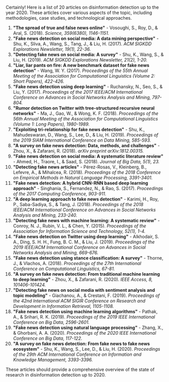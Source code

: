 Certainly! Here is a list of 20 articles on disinformation detection up to the year 2020. These articles cover various aspects of the topic, including methodologies, case studies, and technological approaches.

1. **"The spread of true and false news online"** - Vosoughi, S., Roy, D., & Aral, S. (2018). *Science, 359(6380), 1146-1151.*
2. **"Fake news detection on social media: A data mining perspective"** - Shu, K., Sliva, A., Wang, S., Tang, J., & Liu, H. (2017). *ACM SIGKDD Explorations Newsletter, 19(1), 22-36.*
3. **"Detecting fake news on social media: A survey"** - Shu, K., Wang, S., & Liu, H. (2019). *ACM SIGKDD Explorations Newsletter, 21(2), 1-20.*
4. **"Liar, liar pants on fire: A new benchmark dataset for fake news detection"** - Wang, W. Y. (2017). *Proceedings of the 55th Annual Meeting of the Association for Computational Linguistics (Volume 2: Short Papers), 422-426.*
5. **"Fake news detection using deep learning"** - Ruchansky, N., Seo, S., & Liu, Y. (2017). *Proceedings of the 2017 IEEE/ACM International Conference on Advances in Social Networks Analysis and Mining, 797-804.*
6. **"Rumor detection on Twitter with tree-structured recursive neural networks"** - Ma, J., Gao, W., & Wong, K. F. (2018). *Proceedings of the 56th Annual Meeting of the Association for Computational Linguistics (Volume 1: Long Papers), 1980-1989.*
7. **"Exploiting tri-relationship for fake news detection"** - Shu, K., Mahudeswaran, D., Wang, S., Lee, D., & Liu, H. (2019). *Proceedings of the 2019 SIAM International Conference on Data Mining, 585-593.*
8. **"A survey on fake news detection: Data, methods, and challenges"** - Zhou, X., & Zafarani, R. (2018). *arXiv preprint arXiv:1812.00315.*
9. **"Fake news detection on social media: A systematic literature review"** - Ahmed, H., Traore, I., & Saad, S. (2018). *Journal of Big Data, 5(1), 23.*
10. **"Detecting fake news articles"** - Pérez-Rosas, V., Kleinberg, B., Lefevre, A., & Mihalcea, R. (2018). *Proceedings of the 2018 Conference on Empirical Methods in Natural Language Processing, 3391-3401.*
11. **"Fake news detection: A hybrid CNN-RNN based deep learning approach"** - Singhania, S., Fernandez, N., & Rao, S. (2017). *Proceedings of the 2017 Computing Conference, 903-911.*
12. **"A deep learning approach to fake news detection"** - Karimi, H., Roy, P., Saba-Sadiya, S., & Tang, J. (2018). *Proceedings of the 2018 IEEE/ACM International Conference on Advances in Social Networks Analysis and Mining, 233-240.*
13. **"Detecting fake news with machine learning: A systematic review"** - Conroy, N. J., Rubin, V. L., & Chen, Y. (2015). *Proceedings of the Association for Information Science and Technology, 52(1), 1-4.*
14. **"Fake news detection on Twitter using deep learning"** - Alkhodair, S. A., Ding, S. H. H., Fung, B. C. M., & Liu, J. (2019). *Proceedings of the 2019 IEEE/ACM International Conference on Advances in Social Networks Analysis and Mining, 669-676.*
15. **"Fake news detection using stance classification: A survey"** - Thorne, J., & Vlachos, A. (2018). *Proceedings of the 27th International Conference on Computational Linguistics, 67-81.*
16. **"A survey on fake news detection: From traditional machine learning to deep learning"** - Zhou, X., & Zafarani, R. (2020). *IEEE Access, 8, 101406-101424.*
17. **"Detecting fake news on social media with sentiment analysis and topic modeling"** - Giachanou, A., & Crestani, F. (2019). *Proceedings of the 42nd International ACM SIGIR Conference on Research and Development in Information Retrieval, 1105-1108.*
18. **"Fake news detection using machine learning algorithms"** - Pathak, A., & Srihari, R. K. (2019). *Proceedings of the 2019 IEEE International Conference on Big Data, 2596-2601.*
19. **"Fake news detection using natural language processing"** - Zhang, X., & Ghorbani, A. A. (2020). *Proceedings of the 2020 IEEE International Conference on Big Data, 117-122.*
20. **"A survey on fake news detection: From fake news to fake news ecosystem"** - Shu, K., Wang, S., Lee, D., & Liu, H. (2020). *Proceedings of the 29th ACM International Conference on Information and Knowledge Management, 3393-3396.*

These articles should provide a comprehensive overview of the state of research in disinformation detection up to 2020.